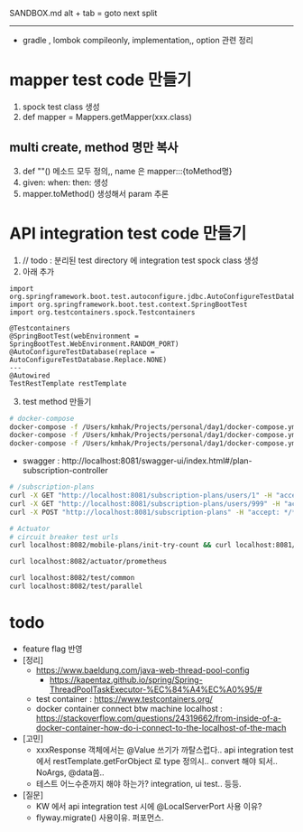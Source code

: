 SANDBOX.md
alt + tab = goto next split

---
- gradle , lombok compileonly, implementation,, option 관련 정리


# mapper test code 만들기
1. spock test class 생성
2. def mapper = Mappers.getMapper(xxx.class)
## multi create, method 명만 복사
3. def ""() 메소드 모두 정의,, name 은 mapper:::{toMethod명}
4. given: when: then: 생성
5. mapper.toMethod() 생성해서 param 추론

# API integration test code 만들기
1. // todo : 분리된 test directory 에 integration test spock class 생성
2. 아래 추가
```
import org.springframework.boot.test.autoconfigure.jdbc.AutoConfigureTestDatabase
import org.springframework.boot.test.context.SpringBootTest
import org.testcontainers.spock.Testcontainers

@Testcontainers
@SpringBootTest(webEnvironment = SpringBootTest.WebEnvironment.RANDOM_PORT)
@AutoConfigureTestDatabase(replace = AutoConfigureTestDatabase.Replace.NONE)
---
@Autowired
TestRestTemplate restTemplate
```
3. test method 만들기


<!-- 도움  -->
```bash
# docker-compose
docker-compose -f /Users/kmhak/Projects/personal/day1/docker-compose.yml up -d
docker-compose -f /Users/kmhak/Projects/personal/day1/docker-compose.yml down
docker-compose -f /Users/kmhak/Projects/personal/day1/docker-compose.yml logs --follow --tail="all"
```
- swagger : http://localhost:8081/swagger-ui/index.html#/plan-subscription-controller

```bash
# /subscription-plans
curl -X GET "http://localhost:8081/subscription-plans/users/1" -H "accept: */*"
curl -X GET "http://localhost:8081/subscription-plans/users/999" -H "accept: */*"
curl -X POST "http://localhost:8081/subscription-plans" -H "accept: */*" -H "Content-Type: application/json" -d "{ \"code\": \"modelC\", \"userId\": \"999\"}"

# Actuator 
# circuit breaker test urls
curl localhost:8082/mobile-plans/init-try-count && curl localhost:8081/mobile-plans/bulk/1000/0

curl localhost:8082/actuator/prometheus

curl localhost:8082/test/common
curl localhost:8082/test/parallel
```

# todo
- feature flag 반영
- [정리]
    - https://www.baeldung.com/java-web-thread-pool-config 
        - https://kapentaz.github.io/spring/Spring-ThreadPoolTaskExecutor-%EC%84%A4%EC%A0%95/#
    - test container : https://www.testcontainers.org/
    - docker container connect btw machine localhost : https://stackoverflow.com/questions/24319662/from-inside-of-a-docker-container-how-do-i-connect-to-the-localhost-of-the-mach
- [고민]
    - xxxResponse 객체에서는 @Value 쓰기가 까탈스럽다.. api integration test 에서 restTemplate.getForObject 로 type 정의시.. convert 해야 되서.. NoArgs, @data씀..
    - 테스트 어느수준까지 해야 하는가? integration, ui test.. 등등.
- [질문]
    - KW 에서 api integration test 시에 @LocalServerPort 사용 이유?
    - flyway.migrate() 사용이유. 퍼포먼스.